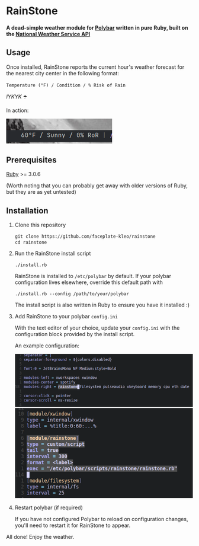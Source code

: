 # RainStone

#### A dead-simple weather module for [Polybar](https://github.com/polybar/polybar) written in pure Ruby, built on the [National Weather Service API](https://www.weather.gov/documentation/services-web-api)

## Usage

Once installed, RainStone reports the current hour's weather forecast for the nearest city center in the following format:

`Temperature (°F) / Condition / % Risk of Rain`

*IYKYK* ☂️

In action:

![](/resources/rainstone_running.png)

## Prerequisites

[Ruby](https://www.ruby-lang.org/en/documentation/installation/) >= 3.0.6

(Worth noting that you can probably get away with older versions of Ruby, but they are as yet untested)

## Installation

1. Clone this repository

    ```
    git clone https://github.com/faceplate-kleo/rainstone
    cd rainstone
    ```

2. Run the RainStone install script
    ```
    ./install.rb
    ```

    RainStone is installed to `/etc/polybar` by default. If your polybar configuration lives elsewhere, override this default path with

    ```
    ./install.rb --config /path/to/your/polybar
    ```

    The install script is also written in Ruby to ensure you have it installed :)

3. Add RainStone to your polybar `config.ini`

    With the text editor of your choice, update your `config.ini` with the configuration block provided by the install script.

    An example configuration: 

    ![](/resources/module_add.png)
    ![](/resources/module_definition.png)

4. Restart polybar (if required)

    If you have not configured Polybar to reload on configuration changes, you'll need to restart it for RainStone to appear.


All done! Enjoy the weather.
